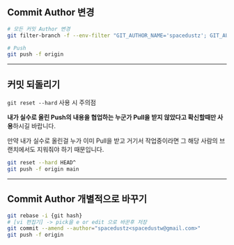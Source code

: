 
## Commit Author 변경

```bash
# 모든 커밋 Author 변경
git filter-branch -f --env-filter "GIT_AUTHOR_NAME='spacedustz'; GIT_AUTHOR_EMAIL='spacedustw@gmail.com'; GIT_COMMITTER_NAME='spacedustz'; GIT_COMMITTER_EMAIL='spacedustw@gmail.com';" HEAD

# Push
git push -f origin
```

---
## 커밋 되돌리기

`git reset --hard` 사용 시 주의점

**내가 실수로 올린 Push의 내용을 협업하는 누군가 Pull을 받지 않았다고 확신할때만 사용**하시길 바랍니다.

만약 내가 실수로 올린걸 누가 이미 Pull을 받고 거기서 작업중이라면 그 해당 사람의 브랜치에서도 지워줘야 하기 때문입니다.

```bash
git reset --hard HEAD^
git push -f origin main
```

---

## Commit Author 개별적으로 바꾸기

```bash
git rebase -i {git hash}
# [vi 편집기] -> pick을 e or edit 으로 바꾼후 저장
git commit --amend --author="spacedustz<spacedustw@gmail.com>"
git push -f origin
```